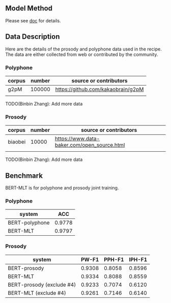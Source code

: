 ## Model Method

Please see [doc](../../wetts/frontend/README.md) for details.

## Data Description

Here are the details of the prosody and polyphone data used in the recipe.
The data are either collected from web or contributed by the community.


### Polyphone

| corpus | number | source or contributors             |
|--------|--------|------------------------------------|
| g2pM   | 100000 | https://github.com/kakaobrain/g2pM |
|        |        |                                    |

TODO(Binbin Zhang): Add more data


### Prosody

| corpus  | number | source or contributors                      |
|---------|--------|---------------------------------------------|
| biaobei | 10000  | https://www.data-baker.com/open_source.html |
|         |        |                                             |

TODO(Binbin Zhang): Add more data

## Benchmark

BERT-MLT is for polyphone and prosody joint training.

### Polyphone

| system         | ACC    |
|----------------|--------|
| BERT-polyphone | 0.9778 |
| BERT-MLT       | 0.9797 |


### Prosody

| system                    | PW-F1  | PPH-F1 | IPH-F1 |
|---------------------------|--------|--------|--------|
| BERT-prosody              | 0.9308 | 0.8058 | 0.8596 |
| BERT-MLT                  | 0.9334 | 0.8088 | 0.8559 |
| BERT-prosody (exclude #4) | 0.9233 | 0.7074 | 0.6120 |
| BERT-MLT (exclude #4)     | 0.9261 | 0.7146 | 0.6140 |
